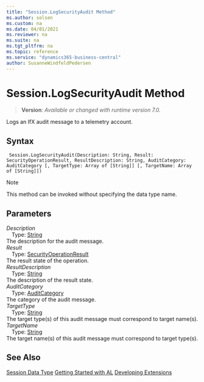 ```yaml
---
title: "Session.LogSecurityAudit Method"
ms.author: solsen
ms.custom: na
ms.date: 04/01/2021
ms.reviewer: na
ms.suite: na
ms.tgt_pltfrm: na
ms.topic: reference
ms.service: "dynamics365-business-central"
author: SusanneWindfeldPedersen
---
```

[//]: # (START>DO_NOT_EDIT)
[//]: # (IMPORTANT:Do not edit any of the content between here and the END>DO_NOT_EDIT.)
[//]: # (Any modifications should be made in the .xml files in the ModernDev repo.)
# Session.LogSecurityAudit Method
> **Version**: _Available or changed with runtime version 7.0._

Logs an IfX audit message to a telemetry account.


## Syntax
```
 Session.LogSecurityAudit(Description: String, Result: SecurityOperationResult, ResultDescription: String, AuditCategory: AuditCategory [, TargetType: Array of [String]] [, TargetName: Array of [String]])
```
> [!NOTE]
> This method can be invoked without specifying the data type name.
## Parameters
*Description*  
&emsp;Type: [String](../string/string-data-type.md)  
The description for the audit message.  
*Result*  
&emsp;Type: [SecurityOperationResult](../securityoperationresult/securityoperationresult-option.md)  
The result state of the operation.  
*ResultDescription*  
&emsp;Type: [String](../string/string-data-type.md)  
The description of the result state.  
*AuditCategory*  
&emsp;Type: [AuditCategory](../auditcategory/auditcategory-option.md)  
The category of the audit message.  
*TargetType*  
&emsp;Type: [String](../string/string-data-type.md)  
The target type(s) of this audit message must correspond to target name(s).  
*TargetName*  
&emsp;Type: [String](../string/string-data-type.md)  
The target name(s) of this audit message must correspond to target type(s).  



[//]: # (IMPORTANT: END>DO_NOT_EDIT)
## See Also
[Session Data Type](session-data-type.md)
[Getting Started with AL](../../devenv-get-started.md)
[Developing Extensions](../../devenv-dev-overview.md)  